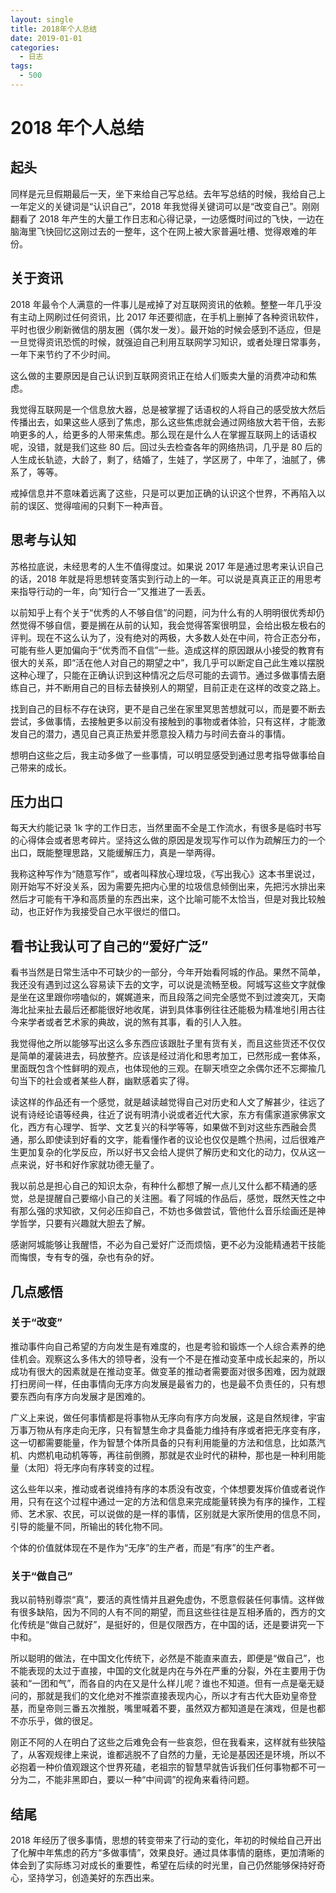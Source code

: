 ```yaml
---
layout: single
title: 2018年个人总结
date: 2019-01-01
categories:
  - 日志
tags:
  - 500
---
```


# 2018 年个人总结

## 起头

同样是元旦假期最后一天，坐下来给自己写总结。去年写总结的时候，我给自己上一年定义的关键词是“认识自己”，2018 年我觉得关键词可以是“改变自己”。刚刚翻看了 2018 年产生的大量工作日志和心得记录，一边感慨时间过的飞快，一边在脑海里飞快回忆这刚过去的一整年，这个在网上被大家普遍吐槽、觉得艰难的年份。

## 关于资讯

2018 年最令个人满意的一件事儿是戒掉了对互联网资讯的依赖。整整一年几乎没有主动上网刷过任何资讯，比 2017 年还要彻底，在手机上删掉了各种资讯软件，平时也很少刷新微信的朋友圈（偶尔发一发）。最开始的时候会感到不适应，但是一旦觉得资讯恐慌的时候，就强迫自己利用互联网学习知识，或者处理日常事务，一年下来节约了不少时间。

这么做的主要原因是自己认识到互联网资讯正在给人们贩卖大量的消费冲动和焦虑。

我觉得互联网是一个信息放大器，总是被掌握了话语权的人将自己的感受放大然后传播出去，如果这些人感到了焦虑，那么这些焦虑就会通过网络放大若干倍，去影响更多的人，给更多的人带来焦虑。那么现在是什么人在掌握互联网上的话语权呢，没错，就是我们这些 80 后。回过头去检查各年的网络热词，几乎是 80 后的人生成长轨迹，大龄了，剩了，结婚了，生娃了，学区房了，中年了，油腻了，佛系了，等等。

戒掉信息并不意味着远离了这些，只是可以更加正确的认识这个世界，不再陷入以前的误区、觉得喧闹的只剩下一种声音。

## 思考与认知

苏格拉底说，未经思考的人生不值得度过。如果说 2017 年是通过思考来认识自己的话，2018 年就是将思想转变落实到行动上的一年。可以说是真真正正的用思考来指导行动的一年，向“知行合一”又推进了一丢丢。

以前知乎上有个关于“优秀的人不够自信”的问题，问为什么有的人明明很优秀却仍然觉得不够自信，要是搁在从前的认知，我会觉得答案很明显，会给出极左极右的评判。现在不这么认为了，没有绝对的两极，大多数人处在中间，符合正态分布，可能有些人更加偏向于“优秀而不自信”一些。造成这样的原因跟从小接受的教育有很大的关系，即“活在他人对自己的期望之中”，我几乎可以断定自己此生难以摆脱这种心理了，只能在正确认识到这种情况之后尽可能的去调节。通过多做事情去磨练自己，并不断用自己的目标去替换别人的期望，目前正走在这样的改变之路上。

找到自己的目标不存在诀窍，更不是自己坐在家里冥思苦想就可以，而是要不断去尝试，多做事情，去接触更多以前没有接触到的事物或者体验，只有这样，才能激发自己的潜力，遇见自己真正热爱并愿意投入精力与时间去奋斗的事情。

想明白这些之后，我主动多做了一些事情，可以明显感受到通过思考指导做事给自己带来的成长。

## 压力出口

每天大约能记录 1k 字的工作日志，当然里面不全是工作流水，有很多是临时书写的心得体会或者思考碎片。坚持这么做的原因是发现写作可以作为疏解压力的一个出口，既能整理思路，又能缓解压力，真是一举两得。

我称这种写作为“随意写作”，或者叫释放心理垃圾，《写出我心》这本书里说过，刚开始写不好没关系，因为需要先把内心里的垃圾信息倾倒出来，先把污水排出来然后才可能有干净和高质量的东西出来，这个比喻可能不太恰当，但是对我比较触动，也正好作为我接受自己水平很烂的借口。

## 看书让我认可了自己的“爱好广泛”

看书当然是日常生活中不可缺少的一部分，今年开始看阿城的作品。果然不简单，我还没有遇到过这么容易读下去的文字，可以说是流畅至极。阿城写这些文字就像是坐在这里跟你唠嗑似的，娓娓道来，而且段落之间完全感觉不到过渡突兀，天南海北扯来扯去最后还都能很好地收尾，讲到具体事例往往还能极为精准地引用古往今来学者或者艺术家的典故，说的煞有其事，看的引人入胜。

我觉得他之所以能够写出这么多东西应该跟肚子里有货有关，而且这些货还不仅仅是简单的灌装进去，码放整齐。应该是经过消化和思考加工，已然形成一套体系，里面既包含个性鲜明的观点，也体现他的三观。在聊天喷空之余偶尔还不忘揶揄几句当下的社会或者某些人群，幽默感着实了得。

读这样的作品还有一个感觉，就是越读越觉得自己对历史和人文了解甚少，往远了说有诗经论语等经典，往近了说有明清小说或者近代大家，东方有儒家道家佛家文化，西方有心理学、哲学、文艺复兴的科学等等，如果做不到对这些东西融会贯通，那么即使读到好看的文字，能看懂作者的议论也仅仅是瞧个热闹，过后很难产生更加复杂的化学反应，所以好书又会给人提供了解历史和文化的动力，仅从这一点来说，好书和好作家就功德无量了。

我以前总是担心自己的知识太杂，有种什么都想了解一点儿又什么都不精通的感觉，总是提醒自己要缩小自己的关注圈。看了阿城的作品后，感觉，既然天性之中有那么强的求知欲，又何必压抑自己，不妨也多做尝试，管他什么音乐绘画还是神学哲学，只要有兴趣就大胆去了解。

感谢阿城能够让我醒悟，不必为自己爱好广泛而烦恼，更不必为没能精通若干技能而悔恨，专有专的强，杂也有杂的好。

## 几点感悟

### 关于“改变”

推动事件向自己希望的方向发生是有难度的，也是考验和锻炼一个人综合素养的绝佳机会。观察这么多伟大的领导者，没有一个不是在推动变革中成长起来的，所以成功有很大的因素就是在推动变革。做变革的推动者需要面对很多困难，因为就跟打扫房间一样，任由事情向无序方向发展是最省力的，也是最不负责任的，只有想要东西向有序方向发展才是困难的。

广义上来说，做任何事情都是将事物从无序向有序方向发展，这是自然规律，宇宙万事万物从有序走向无序，只有智慧生命才具备能力维持有序或者把无序变有序，这一切都需要能量，作为智慧个体所具备的只有利用能量的方法和信息，比如蒸汽机、内燃机电动机等等，再往前倒腾，那就是农业时代的耕种，那也是一种利用能量（太阳）将无序向有序转变的过程。

这么些年以来，推动或者说维持有序的本质没有改变，个体想要发挥价值或者说作用，只有在这个过程中通过一定的方法和信息来完成能量转换为有序的操作，工程师、艺术家、农民，可以说做的是一样的事情，区别就是大家所使用的信息不同，引导的能量不同，所输出的转化物不同。

个体的价值就体现在不是作为“无序”的生产者，而是“有序”的生产者。

### 关于“做自己”

我以前特别尊崇“真”，要活的真性情并且避免虚伪，不愿意假装任何事情。这样做有很多缺陷，因为不同的人有不同的期望，而且这些往往是互相矛盾的，西方的文化传统是“做自己就好”，是挺好的，但是仅限西方，在中国的话，还是要讲究一下中和。

所以聪明的做法，在中国文化传统下，必然是不能直来直去，即便是“做自己”，也不能表现的太过于直接，中国的文化就是内在与外在严重的分裂，外在主要用于伪装和“一团和气”，而各自的内在又是什么样儿呢？谁也不知道。但有一点是毫无疑问的，那就是我们的文化绝对不推崇直接表现内心，所以才有古代大臣劝皇帝登基，而皇帝则三番五次推脱，嘴里喊着不要，虽然双方都知道是在演戏，但是也都不亦乐乎，做的很足。

刚正不阿的人在明白了这些之后难免会有一些哀怨，但在我看来，这样就有些狭隘了，从客观规律上来说，谁都逃脱不了自然的力量，无论是基因还是环境，所以不必抱着一种价值观跟这个世界死磕，老祖宗的智慧早就告诉我们任何事物都不可一分为二，不能非黑即白，要以一种“中间调”的视角来看待问题。

## 结尾

2018 年经历了很多事情，思想的转变带来了行动的变化，年初的时候给自己开出了化解中年焦虑的药方“多做事情”，效果良好。通过具体事情的磨练，更加清晰的体会到了实际练习对成长的重要性，希望在后续的时光里，自己仍然能够保持好奇心，坚持学习，创造美好的东西出来。
